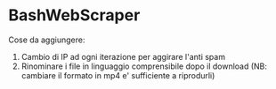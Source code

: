 # BashWebScraper

Cose da aggiungere:

1) Cambio di IP ad ogni iterazione per aggirare l'anti spam
2) Rinominare i file in linguaggio comprensibile dopo il download (NB: cambiare il formato in mp4 e' sufficiente a riprodurli)

